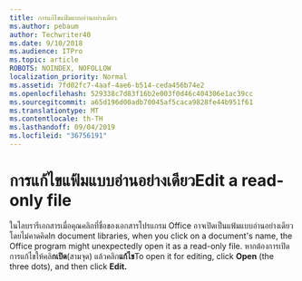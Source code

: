 ```yaml
---
title: การแก้ไขแฟ้มแบบอ่านอย่างเดียว
ms.author: pebaum
author: Techwriter40
ms.date: 9/10/2018
ms.audience: ITPro
ms.topic: article
ROBOTS: NOINDEX, NOFOLLOW
localization_priority: Normal
ms.assetid: 7fd02fc7-4aaf-4ae6-b514-ceda456b74e2
ms.openlocfilehash: 529338c7d83f16b2e003f0d46c404306e1ac39cc
ms.sourcegitcommit: a65d196d00adb70045af5caca9828fe44b951f61
ms.translationtype: MT
ms.contentlocale: th-TH
ms.lasthandoff: 09/04/2019
ms.locfileid: "36756191"
---
```

# <a name="edit-a-read-only-file"></a><span data-ttu-id="384ce-102">การแก้ไขแฟ้มแบบอ่านอย่างเดียว</span><span class="sxs-lookup"><span data-stu-id="384ce-102">Edit a read-only file</span></span>

<span data-ttu-id="384ce-103">ในไลบรารีเอกสารเมื่อคุณคลิกที่ชื่อของเอกสารโปรแกรม Office อาจเปิดเป็นแฟ้มแบบอ่านอย่างเดียวโดยไม่คาดคิด</span><span class="sxs-lookup"><span data-stu-id="384ce-103">In document libraries, when you click on a document's name, the Office program might unexpectedly open it as a read-only file.</span></span> <span data-ttu-id="384ce-104">หากต้องการเปิดการแก้ไขให้คลิ**กเปิด**(สามจุด) แล้วคลิก**แก้ไข**</span><span class="sxs-lookup"><span data-stu-id="384ce-104">To open it for editing, click **Open** (the three dots), and then click **Edit.**</span></span>
  

